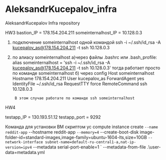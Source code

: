 # AleksandrKucepalov_infra
AleksandrKucepalov Infra repository

HW3
bastion_IP = 178.154.204.211
someinternalhost_IP = 10.128.0.3

1) подключение someinternalhost одной командой
ssh -i ~/.ssh/id_rsa -A kucepalov_as@178.154.204.211 -t ssh 10.128.0.3

2) по алиасу someinternalhost
	а)через файлы .bashrc или .bash_profile:
		alias someinternalhost = 'ssh -i ~/.ssh/id_rsa -A kucepalov_as@178.154.204.211 -t ssh 10.128.0.3'
		тогда работает просто по команде someinternalhost
	б) через config
		Host someinternalhost
			Hostname 178.154.204.211
			User kucepalov_as
			ForwardAgent yes
			IdentityFile ~/.ssh/id_rsa
			RequestTTY force
			RemoteCommand ssh 10.128.0.3

		В этом случае работате по команде ssh someinternalhost


HW4

testapp_IP = 130.193.51.12
testapp_port = 9292

Команда для установки ВМ скриптом
yc compute instance create `
--name reddit-app `
--hostname reddit-app `
--memory=4 `
--create-boot-disk image-folder-id=standard-images,image-family=ubuntu-1604-lts,size=10GB `
--network-interface subnet-name=default-ru-central1-a,nat-ip-version=ipv4 `
--metadata serial-port-enable=1 `
--metadata-from-file .\user-data=metadata.yml
